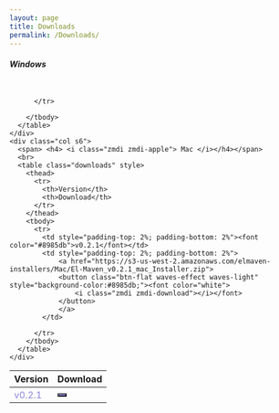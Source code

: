 ```yaml
---
layout: page
title: Downloads
permalink: /Downloads/
---
```


<div class="container" id="dl-container">
<div class="row">
    <div class="col s6">
      <span> <h4> <i class="zmdi zmdi-windows"> Windows </i></h4></span>
      <br>
      <table class="downloads" style>
        <thead>
          <tr>
            <th>Version</th>
            <th>Download</th>
          </tr>
        </thead>
        <tbody>
          <tr>
            <td style="padding-top: 2%; padding-bottom: 2%"><font color="#8985db">v0.2.1</font></td>
            <td style="padding-top: 2%; padding-bottom: 2%">
                <a href="https://s3-us-west-2.amazonaws.com/elmaven-installers/Windows/El-Maven_v0.2.1_Windows_Installer.exe">
                <button class="btn-flat waves-effect waves-light" style="background-color:#8985db;"><font color="white">
                    <i class="zmdi zmdi-download"></i></font>
                </button>
                </a>
            </td>

          </tr>

        </tbody>
      </table>
    </div>
    <div class="col s6">
      <span> <h4> <i class="zmdi zmdi-apple"> Mac </i></h4></span>
      <br>
      <table class="downloads" style>
        <thead>
          <tr>
            <th>Version</th>
            <th>Download</th>
          </tr>
        </thead>
        <tbody>
          <tr>
            <td style="padding-top: 2%; padding-bottom: 2%"><font color="#8985db">v0.2.1</font></td>
            <td style="padding-top: 2%; padding-bottom: 2%">
                <a href="https://s3-us-west-2.amazonaws.com/elmaven-installers/Mac/El-Maven_v0.2.1_mac_Installer.zip">
                <button class="btn-flat waves-effect waves-light" style="background-color:#8985db;"><font color="white">
                    <i class="zmdi zmdi-download"></i></font>
                </button>
                </a>
            </td>

          </tr>
        </tbody>
      </table>
    </div>
 </div>
</div>
